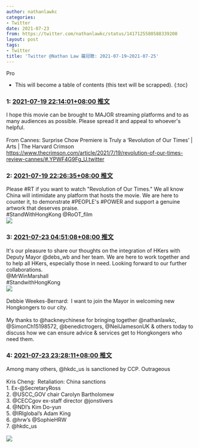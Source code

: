 ```yaml
---
author: nathanlawkc
categories:
- Twitter
date: 2021-07-23
from: https://twitter.com/nathanlawkc/status/1417125580588339200
layout: post
tags:
- Twitter
title: 'Twitter @Nathan Law 羅冠聰: 2021-07-19~2021-07-25'
---
```


Pro

* This will become a table of contents (this text will be scrapped).
{:toc}

### 1: [2021-07-19 22:14:01+08:00 推文](https://twitter.com/nathanlawkc/status/1417125580588339200)

I hope this movie can be brought to MAJOR streaming platforms and to as many audiences as possible. Please spread it and appeal to whoever's helpful.<br><br>From Cannes: Surprise Chow Premiere is Truly a ‘Revolution of Our Times’ | Arts | The Harvard Crimson <a href="https://www.thecrimson.com/article/2021/7/19/revolution-of-our-times-review-cannes/#.YPWF4G9Fg_U.twitter" target="_blank" rel="noopener noreferrer">https://www.thecrimson.com/article/2021/7/19/revolution-of-our-times-review-cannes/#.YPWF4G9Fg_U.twitter</a>

### 2: [2021-07-19 22:26:35+08:00 推文](https://twitter.com/nathanlawkc/status/1417128740870664202)

Please #RT if you want to watch "Revolution of Our Times." We all know China will intimidate any platform that hosts the movie. We are here to counter it, to demonstrate #PEOPLE's #POWER and support a genuine artwork that deserves praise. <br>#StandWithHongKong @RoOT_film<br><img style src="https://pbs.twimg.com/media/E6qmfPvX0AA5GOM?format=jpg&name=orig" referrerpolicy="no-referrer">

### 3: [2021-07-23 04:51:08+08:00 推文](https://twitter.com/nathanlawkc/status/1418312681497538560)

It's our pleasure to share our thoughts on the integration of HKers with Deputy Mayor @debs_wb and her team. We are here to work together and to help all HKers, especially those in need. Looking forward to our further collaborations.<br>@MrWinMarshall <br>#StandwithHongKong<br><img style src="https://pbs.twimg.com/media/E67aSNpWYAY7uff?format=jpg&name=orig" referrerpolicy="no-referrer"><br><br>Debbie Weekes-Bernard: I want to join the Mayor in welcoming new Hongkongers to our city.<br><br>My thanks to @hackneychinese for bringing together @nathanlawkc, @SimonCh15198572, @benedictrogers,  @NeilJamesonUK & others today to discuss how we can ensure advice & services get to Hongkongers who need them.<br>

### 4: [2021-07-23 23:28:11+08:00 推文](https://twitter.com/nathanlawkc/status/1418593794166083585)

Among many others, @hkdc_us is sanctioned by CCP. Outrageous<br><br>Kris Cheng: Retaliation: China sanctions<br>1. Ex-@SecretaryRoss<br>2. @USCC_GOV chair Carolyn Bartholomew<br>3. @CECCgov ex-staff director @jonstivers<br>4. @NDI’s Kim Do-yun<br>5. @IRIglobal’s Adam King<br>6. @hrw’s @SophieHRW <br>7. @hkdc_us<br><br><img style src="https://pbs.twimg.com/media/E6_UsGeXsAEyxgi?format=jpg&name=orig" referrerpolicy="no-referrer">

